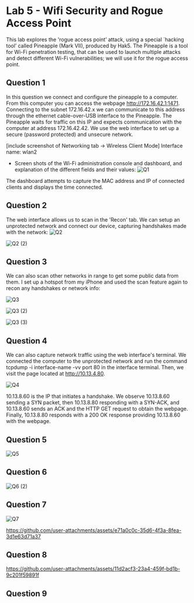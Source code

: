# Lab 5 - Wifi Security and Rogue Access Point

This lab explores the 'rogue access point’ attack, using a special `hacking tool’ called Pineapple (Mark VII), produced by Hak5. The 
Pineapple is a tool for Wi-Fi penetration testing, that can be used to launch multiple attacks and 
detect different Wi-Fi vulnerabilities; we will use it for the rogue access point. 


## Question 1
In this question we connect and configure the pineapple to a computer. From this computer you can access the webpage http://172.16.42.1:1471. Connecting to the subnet 172.16.42.x we can communicate to this address through the ethernet cable-over-USB interface to the Pineapple. The Pineapple waits for traffic on this IP and expects communication with the computer at address 172.16.42.42. We use the web interface to set up a secure (password protected) and unsecure network.

[include screenshot of Networking tab -> Wireless Client Mode]
Interface name: wlan2

- Screen shots of the Wi-Fi administration console and dashboard, and explanation of the different fields and their values:
![Q1](https://github.com/user-attachments/assets/7e570eb2-4e39-45e0-8d4b-b5d24d7d61f2)

The dashboard attempts to capture the MAC address and IP of connected clients and displays the time connected. 


## Question 2
The web interface allows us to scan in the 'Recon' tab. We can setup an unprotected network and connect our device, capturing handshakes made with the network:
![Q2](https://github.com/user-attachments/assets/efaf07b7-d118-4fc7-935f-ce117d40e1b9)

![Q2 (2)](https://github.com/user-attachments/assets/008b925b-23a7-4d40-bfbf-4a86210d87b0)


## Question 3
We can also scan other networks in range to get some public data from them. I set up a hotspot from my iPhone and used the scan feature again to recon any handshakes or network info:

![Q3](https://github.com/user-attachments/assets/240147f5-97dc-4a0b-9887-08453bd926b0)

![Q3 (2)](https://github.com/user-attachments/assets/82fa50af-bb7d-4dee-afee-ade9053395e1)

![Q3 (3)](https://github.com/user-attachments/assets/34c3b301-b9d3-4d59-a318-69ee8c9d2e69)


## Question 4
We can also capture network traffic using the web interface's terminal. We connected the computer to the unprotected network and run the command tcpdump -i interface-name -vv port 80 in the interface terminal. Then, we visit the page located at http://10.13.4.80.

![Q4](https://github.com/user-attachments/assets/6f095a09-62fa-468a-8c9c-f424dc897c92)

10.13.8.60 is the IP that initiates a handshake. We observe 10.13.8.60 sending a SYN packet, then 10.13.8.80 responding with a SYN-ACK, and 10.13.8.60 sends an ACK and the HTTP GET request to obtain the webpage. Finally, 10.13.8.80 responds with a 200 OK response providing 10.13.8.60 with the webpage.

## Question 5

![Q5](https://github.com/user-attachments/assets/77c2a922-c181-4298-88e6-23e2684aba0e)

## Question 6

![Q6 (2)](https://github.com/user-attachments/assets/5ace27ff-0786-41a4-9909-f13dba61a366)


## Question 7

![Q7](https://github.com/user-attachments/assets/0365fbef-dcb3-46e1-bd10-89891f8d7d93)


https://github.com/user-attachments/assets/e71a0c0c-35d6-4f3a-8fea-3d1e63d71a37



## Question 8


https://github.com/user-attachments/assets/11d2acf3-23a4-459f-bd1b-9c201f59891f



## Question 9
